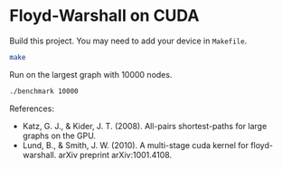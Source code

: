 # Floyd-Warshall on CUDA

Build this project. You may need to add your device in `Makefile`.

```sh
make
```

Run on the largest graph with 10000 nodes.

```sh
./benchmark 10000
```

References:

+ Katz, G. J., & Kider, J. T. (2008). All-pairs shortest-paths for large graphs on the GPU.
+ Lund, B., & Smith, J. W. (2010). A multi-stage cuda kernel for floyd-warshall. arXiv preprint arXiv:1001.4108.
